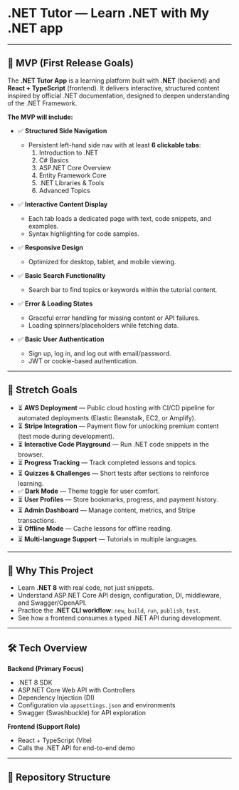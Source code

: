 # .NET Tutor — Learn .NET with My .NET app

---

## 🚀 MVP (First Release Goals)

The **.NET Tutor App** is a learning platform built with **.NET** (backend) and **React + TypeScript** (frontend).
It delivers interactive, structured content inspired by official .NET documentation, designed to deepen understanding of the .NET Framework.

**The MVP will include:**

- ✅ **Structured Side Navigation**
   - Persistent left-hand side nav with at least **6 clickable tabs**:
     1. Introduction to .NET
     2. C# Basics
     3. ASP.NET Core Overview
     4. Entity Framework Core
     5. .NET Libraries & Tools
     6. Advanced Topics

- ✅ **Interactive Content Display**
   - Each tab loads a dedicated page with text, code snippets, and examples.
   - Syntax highlighting for code samples.

- ✅ **Responsive Design**
   - Optimized for desktop, tablet, and mobile viewing.

- ✅ **Basic Search Functionality**
   - Search bar to find topics or keywords within the tutorial content.

- ✅ **Error & Loading States**
   - Graceful error handling for missing content or API failures.
   - Loading spinners/placeholders while fetching data.

- ✅ **Basic User Authentication**
   - Sign up, log in, and log out with email/password.
   - JWT or cookie-based authentication.

---

## 🌟 Stretch Goals

- ⏳ **AWS Deployment** — Public cloud hosting with CI/CD pipeline for automated deployments (Elastic Beanstalk, EC2, or Amplify).
- ⏳ **Stripe Integration** — Payment flow for unlocking premium content (test mode during development).
- ⏳ **Interactive Code Playground** — Run .NET code snippets in the browser.
- ⏳ **Progress Tracking** — Track completed lessons and topics.
- ⏳ **Quizzes & Challenges** — Short tests after sections to reinforce learning.
- ✅ **Dark Mode** — Theme toggle for user comfort.
- ⏳ **User Profiles** — Store bookmarks, progress, and payment history.
- ⏳ **Admin Dashboard** — Manage content, metrics, and Stripe transactions.
- ⏳ **Offline Mode** — Cache lessons for offline reading.
- ⏳ **Multi-language Support** — Tutorials in multiple languages.

---

## 📌 Why This Project

- Learn **.NET 8** with real code, not just snippets.
- Understand ASP.NET Core API design, configuration, DI, middleware, and Swagger/OpenAPI.
- Practice the **.NET CLI workflow**: `new`, `build`, `run`, `publish`, `test`.
- See how a frontend consumes a typed .NET API during development.

---

## 🛠 Tech Overview

**Backend (Primary Focus)**  
- .NET 8 SDK  
- ASP.NET Core Web API with Controllers  
- Dependency Injection (DI)  
- Configuration via `appsettings.json` and environments  
- Swagger (Swashbuckle) for API exploration

**Frontend (Support Role)**  
- React + TypeScript (Vite)  
- Calls the .NET API for end-to-end demo

---

## 📂 Repository Structure
